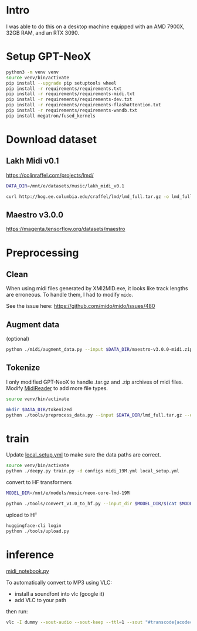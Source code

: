 
# Intro

I was able to do this on a desktop machine equipped with an AMD 7900X, 32GB RAM, and an RTX 3090.

# Setup GPT-NeoX

```sh
python3 -m venv venv
source venv/bin/activate
pip install --upgrade pip setuptools wheel
pip install -r requirements/requirements.txt
pip install -r requirements/requirements-midi.txt
pip install -r requirements/requirements-dev.txt
pip install -r requirements/requirements-flashattention.txt
pip install -r requirements/requirements-wandb.txt
pip install megatron/fused_kernels
```

# Download dataset

## Lakh Midi v0.1

https://colinraffel.com/projects/lmd/

```sh
DATA_DIR=/mnt/e/datasets/music/lakh_midi_v0.1

curl http://hog.ee.columbia.edu/craffel/lmd/lmd_full.tar.gz -o lmd_full.tar.gz
```

## Maestro v3.0.0

https://magenta.tensorflow.org/datasets/maestro

# Preprocessing

## Clean

When using midi files generated by XMI2MID.exe, it looks like track lengths are erroneous.
To handle them, I had to modify `mido`.

See the issue here: https://github.com/mido/mido/issues/480

<!-- I had to clean some of the data that I used. It appears that a tool called xmi2mid added some extra bytes, so I had to clean it.

This tool operates on folders of midi files, not archives.

```sh
python ./midi/clean_xmi2mid.py -i /mnt/e/datasets/music/<dataset>/files -r -o /mnt/e/datasets/music/<dataset>/cleaned -w
``` -->

## Augment data
(optional)

```sh
python ./midi/augment_data.py --input $DATA_DIR/maestro-v3.0.0-midi.zip --output $DATA_DIR/augmented/maestro_aug --workers $(nproc) --transpose="-2,-1,0,1,2,3" --time-stretch="-0.05,-0.025,0.0,0.025,0.05"
```

## Tokenize

I only modified GPT-NeoX to handle .tar.gz and .zip archives of midi files.
Modify [MidiReader](./tools/preprocess_data.py#L148) to add more file types.

<!-- ```sh
source venv/bin/activate

mkdir $DATA_DIR/tokenized
for file in $DATA_DIR/parts/lmd_full-part*.tar.gz; do python ./tools/preprocess_data.py --input $file --output-prefix "$DATA_DIR/tokenized/$(basename "$file" .tar.gz)" --dataset-impl mmap --workers $(nproc); done

python ./tools/merge_datasets --input $DATA_DIR/tokenized/ --output-prefix $DATA_DIR/tokenized/lmd_full
``` -->
```sh
source venv/bin/activate

mkdir $DATA_DIR/tokenized
python ./tools/preprocess_data.py --input $DATA_DIR/lmd_full.tar.gz --output-prefix $DATA_DIR/tokenized/lmd_full --dataset-impl mmap --workers $(nproc)
```

# train

Update [local_setup.yml](./local_setup.yml) to make sure the data paths are correct.

```sh
source venv/bin/activate
python ./deepy.py train.py -d configs midi_19M.yml local_setup.yml
```

convert to HF transformers

```sh
MODEL_DIR=/mnt/e/models/music/neox-oore-lmd-19M

python ./tools/convert_v1.0_to_hf.py --input_dir $MODEL_DIR/$(cat $MODEL_DIR/latest) --config_file configs/midi_19M.yml --output_dir $MODEL_DIR/hf_model/
```

upload to HF

```sh
huggingface-cli login
python ./tools/upload.py
```

# inference

[midi_notebook.py](./midi_notebook.py)

To automatically convert to MP3 using VLC:

- install a soundfont into vlc (google it)
- add VLC to your path

then run:
```sh
vlc -I dummy --sout-audio --sout-keep --ttl=1 --sout "#transcode{acodec=mp3,ab=128}:std{access=file,mux=dummy,dst=output.mp3}" output.mid
```
